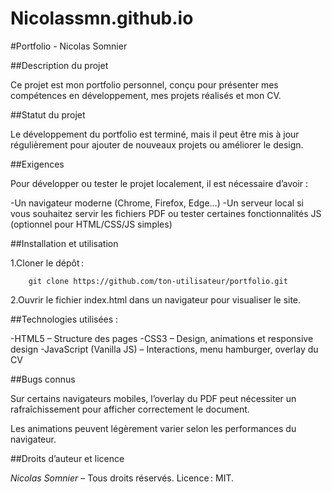# Nicolassmn.github.io

#Portfolio - Nicolas Somnier

##Description du projet

Ce projet est mon portfolio personnel, conçu pour présenter mes compétences en développement, mes projets réalisés et mon CV.

##Statut du projet

Le développement du portfolio est terminé, mais il peut être mis à jour régulièrement pour ajouter de nouveaux projets ou améliorer le design.

##Exigences

Pour développer ou tester le projet localement, il est nécessaire d’avoir :

-Un navigateur moderne (Chrome, Firefox, Edge…)
-Un serveur local si vous souhaitez servir les fichiers PDF ou tester certaines fonctionnalités JS (optionnel pour HTML/CSS/JS simples)

##Installation et utilisation

1.Cloner le dépôt :

        git clone https://github.com/ton-utilisateur/portfolio.git

2.Ouvrir le fichier index.html dans un navigateur pour visualiser le site.

##Technologies utilisées :

-HTML5 – Structure des pages
-CSS3 – Design, animations et responsive design
-JavaScript (Vanilla JS) – Interactions, menu hamburger, overlay du CV

##Bugs connus

Sur certains navigateurs mobiles, l’overlay du PDF peut nécessiter un rafraîchissement pour afficher correctement le document.

Les animations peuvent légèrement varier selon les performances du navigateur.


##Droits d’auteur et licence

_Nicolas Somnier_ – Tous droits réservés.
Licence : MIT.